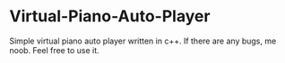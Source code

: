 # Virtual-Piano-Auto-Player
Simple virtual piano auto player written in c++. If there are any bugs, me noob. Feel free to use it.
